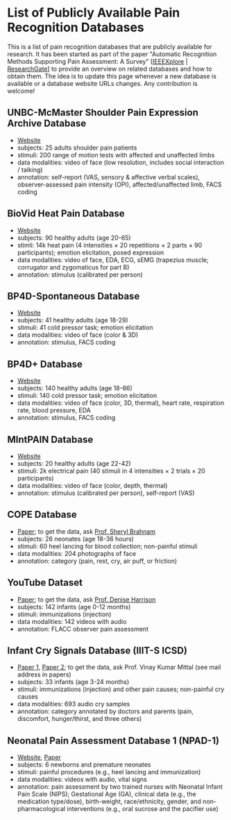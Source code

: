 # List of Publicly Available Pain Recognition Databases
This is a list of pain recognition databases that are publicly available for research.
It has been started as part of the paper "Automatic Recognition Methods Supporting Pain Assessment: A Survey" \[[IEEEXplore](https://www.doi.org/10.1109/TAFFC.2019.2946774) | [ResearchGate](https://www.researchgate.net/publication/336447252)\] to provide an overview on related databases and how to obtain them.
The idea is to update this page whenever a new database is available or a database website URLs changes.
Any contribution is welcome!

## UNBC-McMaster Shoulder Pain Expression Archive Database
- [Website](http://www.pitt.edu/~emotion/um-spread.htm)
- subjects: 25 adults shoulder pain patients
- stimuli: 200 range of motion tests with affected and unaffected limbs
- data modalities: video of face (low resolution, includes social interaction / talking)
- annotation: self-report (VAS, sensory & affective verbal scales), observer-assessed pain intensity (OPI), affected/unaffected limb, FACS coding

## BioVid Heat Pain Database
- [Website](http://www.nit.ovgu.de/BioVid.html)
- subjects: 90 healthy adults (age 20-65)
- stimli: 14k heat pain (4 intensities × 20 repetitions × 2 parts × 90 participants); emotion elicitation, posed expression
- data modalities: video of face, EDA, ECG, sEMG (trapezius muscle; corrugator and zygomaticus for part B)
- annotation: stimulus (calibrated per person)

## BP4D-Spontaneous Database
- [Website](http://www.cs.binghamton.edu/~lijun/Research/3DFE/3DFE_Analysis.html)
- subjects: 41 healthy adults (age 18-29)
- stimuli: 41  cold  pressor  task;  emotion  elicitation
- data modalities: video of face (color & 3D)
- annotation: stimulus, FACS coding

## BP4D+ Database
- [Website](http://www.cs.binghamton.edu/~lijun/Research/3DFE/3DFE_Analysis.html)
- subjects: 140 healthy adults (age 18-66)
- stimuli: 140 cold pressor task; emotion elicitation
- data modalities: video of face (color, 3D, thermal), heart rate, respiration rate, blood pressure, EDA
- annotation: stimulus, FACS coding

## MIntPAIN Database
- [Website](http://www.vap.aau.dk/mintpain-database/)
- subjects: 20 healthy adults (age 22-42)
- stimuli: 2k electrical pain (40 stimuli in 4 intensities × 2 trials × 20 participants)
- data modalities: video of face (color, depth, thermal)
- annotation: stimulus (calibrated per person), self-report (VAS)

## COPE Database
- [Paper](http://www.brahnam.info/papers/EN2031.pdf); to get the data, ask [Prof. Sheryl Brahnam](http://www.brahnam.info/)
- subjects: 26 neonates (age 18-36 hours)
- stimuli: 60 heel lancing for blood collection; non-painful stimuli
- data modalities: 204 photographs of face
- annotation: category (pain, rest, cry, air puff, or friction)

## YouTube Dataset
- [Paper](https://www.ncbi.nlm.nih.gov/pmc/articles/PMC4049389/); to get the data, ask [Prof. Denise Harrison](https://health.uottawa.ca/people/harrison-denise)
- subjects: 142 infants (age 0-12 months)
- stimuli: immunizations (injection)
- data modalities: 142 videos with audio
- annotation: FLACC observer pain assessment

## Infant Cry Signals Database (IIIT-S ICSD)
- [Paper 1](https://www.isca-speech.org/archive/SLPAT_2016/pdfs/7.pdf), [Paper 2](http://ltrc.iiit.ac.in/icon2016/proceedings/icon2015/pdf/W15-5917.pdf); to get the data, ask Prof. Vinay Kumar Mittal (see mail address in papers)
- subjects: 33 infants (age 3-24 months)
- stimuli: immunizations (injection) and other pain causes; non-painful cry causes
- data modalities: 693 audio cry samples
- annotation: category annotated by doctors and parents (pain, discomfort, hunger/thirst, and three others)

## Neonatal Pain Assessment Database 1 (NPAD-1)
- [Website](http://rpal.cse.usf.edu/project_neonatal_pain/dataset.html), [Paper](https://ieeexplore.ieee.org/document/8758989)
- subjects: 6 newborns and premature neonates
- stimuli: painful procedures (e.g., heel lancing and immunization)
- data modalities: videos with audio, vital signs
- annotation: pain assessment by two trained nurses with Neonatal Infant Pain Scale (NIPS); Gestational Age (GA), clinical data (e.g., the medication type/dose), birth-weight, race/ethnicity, gender, and non-pharmacological interventions (e.g., oral sucrose and the pacifier use)
